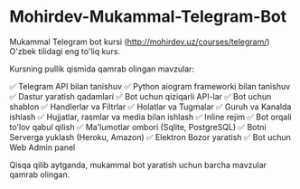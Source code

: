 # Mohirdev-Mukammal-Telegram-Bot
Mukammal Telegram bot kursi (http://mohirdev.uz/courses/telegram/) O'zbek tilidagi eng to'liq kurs. 

Kursning pullik qismida qamrab olingan mavzular:

✅ Telegram API bilan tanishuv
✅ Python aiogram frameworki bilan tanishuv
✅ Dastur yaratish qadamlari
✅ Bot uchun qiziqarli API-lar
✅ Bot uchun shablon
✅ Handlerlar va Filtrlar
✅ Holatlar va Tugmalar
✅ Guruh va Kanalda ishlash
✅ Hujjatlar, rasmlar va media bilan ishlash
✅ Inline rejim
✅ Bot orqali to'lov qabul qilish
✅ Ma'lumotlar ombori (Sqlite, PostgreSQL)
✅ Botni Serverga yuklash (Heroku, Amazon)
✅ Elektron Bozor yaratish
✅ Bot uchun Web Admin panel

Qisqa qilib aytganda, mukammal bot yaratish uchun barcha mavzular qamrab olingan.
